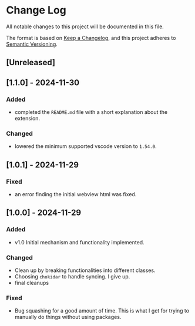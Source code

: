 # Change Log

All notable changes to this project will be documented in this file.

The format is based on [Keep a Changelog](https://keepachangelog.com/en/1.1.0/),
and this project adheres to [Semantic Versioning](https://semver.org/spec/v2.0.0.html).

## [Unreleased]


## [1.1.0] - 2024-11-30

### Added
- completed the `README.md` file with a short explanation about the extension.

### Changed
- lowered the minimum supported vscode version to `1.54.0`.


## [1.0.1] - 2024-11-29

### Fixed
- an error finding the initial webview html was fixed.


## [1.0.0] - 2024-11-29

### Added
- v1.0 Initial mechanism and functionality implemented.

### Changed
- Clean up by breaking functionalities into different classes.
- Choosing `chokidar` to handle syncing. I give up.
- final cleanups

### Fixed
- Bug squashing for a good amount of time. This is what I get for trying to manually do things without using packages.


